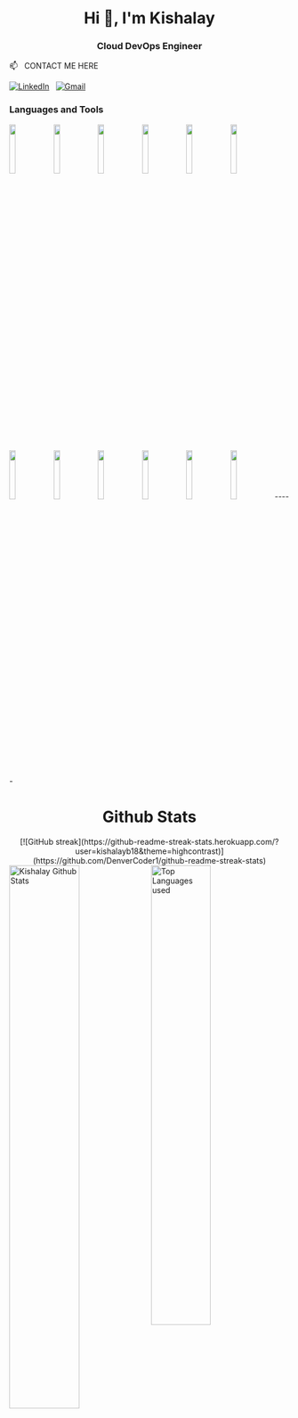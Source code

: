 <h1 align="center">Hi 👋, I'm Kishalay</h1>
<h3 align="center">Cloud DevOps Engineer</h3>

📫 &nbsp; CONTACT ME HERE

<a href="https://www.linkedin.com/in/connect-with-kishalay-bhattacharya"><img alt="LinkedIn" src="https://img.shields.io/badge/linkedin%20-%230077B5.svg?&style=flat&logo=linkedin&logoColor=white"/></a> &nbsp;
<a href="mailto:bhattacharyakishalay@gmail.com"><img alt="Gmail" src="https://img.shields.io/badge/Gmail-D14836?style=flat&logo=gmail&logoColor=white" /></a> &nbsp;

### Languages and Tools
<p>
        <code><img width="15%" src="https://www.vectorlogo.zone/logos/google_cloud/google_cloud-ar21.svg"></code>
        <code><img width="15%" src="https://www.vectorlogo.zone/logos/kubernetes/kubernetes-ar21.svg"></code>
        <code><img width="15%" src="https://www.vectorlogo.zone/logos/docker/docker-ar21.svg"></code>
        <code><img width="15%" src="https://www.vectorlogo.zone/logos/helmsh/helmsh-ar21.svg"></code>
        <code><img width="15%" src="https://www.vectorlogo.zone/logos/istioio/istioio-ar21.svg"></code>
        <code><img width="15%" src="https://www.vectorlogo.zone/logos/terraformio/terraformio-ar21.svg"></code>        
        <code><img width="15%" src="https://www.vectorlogo.zone/logos/git-scm/git-scm-ar21.svg"></code>
        <code><img width="15%" src="https://www.vectorlogo.zone/logos/jfrog/jfrog-ar21.svg"></code>
        <code><img width="15%" src="https://www.vectorlogo.zone/logos/jenkins/jenkins-ar21.svg"></code>
        <code><img width="15%" src="https://www.vectorlogo.zone/logos/amazon_aws/amazon_aws-ar21.svg"></code>        
        <code><img width="15%" src="https://www.vectorlogo.zone/logos/python/python-ar21.svg"></code>
        <code><img width="15%" src="https://www.vectorlogo.zone/logos/java/java-ar21.svg"></code>
 -----
</p>

<h1 align="center">Github Stats</h1>

<div align="center">  
[![GitHub streak](https://github-readme-streak-stats.herokuapp.com/?user=kishalayb18&theme=highcontrast)](https://github.com/DenverCoder1/github-readme-streak-stats)
 </div> 
 
<img align="left" alt="Kishalay Github Stats" src="https://github-readme-stats.vercel.app/api?username=kishalayb18&&show_icons=true&theme=dark" width="50%" />
<img alt="Top Languages used" src="https://github-readme-stats.vercel.app/api/top-langs/?username=kishalayb18&layout=compact&theme=dark" width="46%" />
<br>

